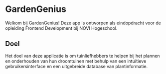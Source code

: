 # GardenGenius

Welkom bij GardenGenius! Deze app is ontworpen als eindopdracht voor de opleiding Frontend Development bij NOVI Hogeschool. 

## Doel

Het doel van deze applicatie is om tuinliefhebbers te helpen bij het plannen en onderhouden van hun droomtuinen met behulp van een intuïtieve gebruikersinterface en een uitgebreide database van plantinformatie.